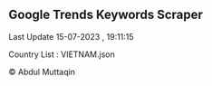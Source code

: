 

## Google Trends Keywords Scraper 
 
Last Update 15-07-2023 , 19:11:15

Country List :
VIETNAM.json



© Abdul Muttaqin 
